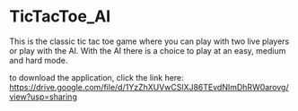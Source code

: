 # TicTacToe_AI
 This is the classic tic tac toe game where you can play with two live players or play with the AI. 
 With the AI there is a choice to play at an easy, medium and hard mode.
 
 to download the application, click the link here: 
 https://drive.google.com/file/d/1YzZhXUVwCSlXJ86TEvdNImDhRW0arovg/view?usp=sharing
